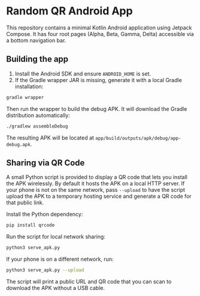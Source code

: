 # Random QR Android App

This repository contains a minimal Kotlin Android application using Jetpack Compose. It has four root pages (Alpha, Beta, Gamma, Delta) accessible via a bottom navigation bar.

## Building the app

1. Install the Android SDK and ensure `ANDROID_HOME` is set.
2. If the Gradle wrapper JAR is missing, generate it with a local Gradle installation:

```bash
gradle wrapper
```

   Then run the wrapper to build the debug APK. It will download the Gradle distribution automatically:

```bash
./gradlew assembleDebug
```

The resulting APK will be located at `app/build/outputs/apk/debug/app-debug.apk`.

## Sharing via QR Code

 
A small Python script is provided to display a QR code that lets you install the APK wirelessly.
By default it hosts the APK on a local HTTP server. If your phone is not on the same network,
pass `--upload` to have the script upload the APK to a temporary hosting service and generate
a QR code for that public link.
 

Install the Python dependency:

```bash
pip install qrcode
```

 
Run the script for local network sharing:
 

```bash
python3 serve_apk.py
```

 
If your phone is on a different network, run:

```bash
python3 serve_apk.py --upload
```

The script will print a public URL and QR code that you can scan to download the APK without a USB cable.
 
